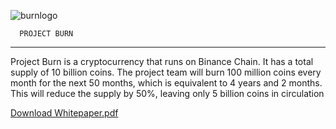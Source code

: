 
![burnlogo](https://github.com/projectburnofficial/projectburnofficial/assets/147941010/820dd687-b776-486e-bf93-4beb748ba556)

      PROJECT BURN
--------------------------

Project Burn is a cryptocurrency that runs on Binance
Chain. It has a total supply of 10 billion coins. The project
team will burn 100 million coins every month for the next 50
months, which is equivalent to 4 years and 2 months. This
will reduce the supply by 50%, leaving only 5 billion coins in
circulation

[Download Whitepaper.pdf](https://github.com/projectburnofficial/projectburnofficial/files/13053077/Readme.pdf)
